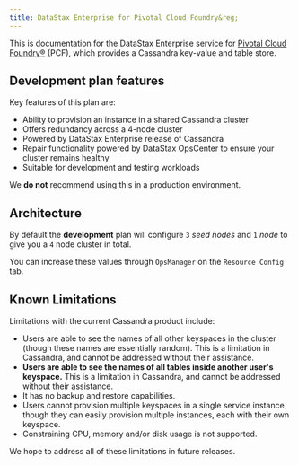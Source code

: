```yaml
---
title: DataStax Enterprise for Pivotal Cloud Foundry&reg;
---
```


This is documentation for the DataStax Enterprise service for [Pivotal Cloud Foundry&reg;](https://network.pivotal.io/products/pivotal-cf) (PCF), which provides a Cassandra key-value and table store.

## Development plan features
Key features of this plan are:

* Ability to provision an instance in a shared Cassandra cluster
* Offers redundancy across a 4-node cluster
* Powered by DataStax Enterprise release of Cassandra
* Repair functionality powered by DataStax OpsCenter to ensure your cluster remains healthy
* Suitable for development and testing workloads

We **do not** recommend using this in a production environment.

## Architecture
By default the **development** plan will configure `3` *seed nodes* and `1` *node* to give you a `4` node cluster in total.

You can increase these values through `OpsManager` on the `Resource Config` tab.

## Known Limitations

Limitations with the current Cassandra product include:

* Users are able to see the names of all other keyspaces in the cluster (though these names are essentially random). This is a limitation in Cassandra, and cannot be addressed without their assistance.
* **Users are able to see the names of all tables inside another user's keyspace.**  This is a limitation in Cassandra, and cannot be addressed without their assistance.
* It has no backup and restore capabilities.
* Users cannot provision multiple keyspaces in a single service instance,
  though they can easily provision multiple instances, each with their own
  keyspace.
* Constraining CPU, memory and/or disk usage is not supported.

We hope to address all of these limitations in future releases.

